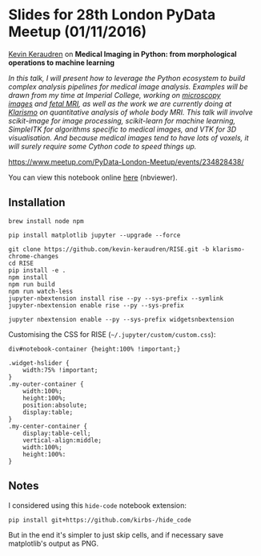 Slides for 28th London PyData Meetup (01/11/2016)
=================================================

<p><a href="https://github.com/kevin-keraudren">Kevin Keraudren</a> on&nbsp;<b>Medical Imaging in Python: from morphological operations to machine learning</b></p> 
<p><i>In this talk, I will present how to leverage the Python ecosystem to build complex analysis pipelines for medical image analysis. Examples will be drawn from my time at Imperial College, working on <a href="http://www.slideshare.net/kevinkeraudren/segmenting-epithelial-cells-in-highthroughput-rnai-screens-miaab-2011">microscopy images</a>&nbsp;and <a href="https://www.youtube.com/watch?v=t1pIh_TOVLM">fetal MRI</a>, as well as the work we are currently doing at <a href="https://klarismo.com/">Klarismo</a> on quantitative analysis of whole body MRI. This talk will involve scikit-image for image processing, scikit-learn for machine learning, SimpleITK for algorithms specific to medical images, and VTK for 3D visualisation. And because medical images tend to have lots of voxels, it will surely require some Cython code to speed things up.</i>  <br /></p> 

https://www.meetup.com/PyData-London-Meetup/events/234828438/

You can view this notebook online <a href="http://nbviewer.jupyter.org/github/kevin-keraudren/pydata-meetup-20161101/blob/0f0b1fab4ef3b7f861bb2dba6d5268538fe00b23/PyData.ipynb">here</a> (nbviewer).


Installation
------------

    brew install node npm
    
    pip install matplotlib jupyter --upgrade --force
    
    git clone https://github.com/kevin-keraudren/RISE.git -b klarismo-chrome-changes
    cd RISE
    pip install -e .
    npm install
    npm run build
    npm run watch-less
    jupyter-nbextension install rise --py --sys-prefix --symlink
    jupyter-nbextension enable rise --py --sys-prefix
    
    jupyter nbextension enable --py --sys-prefix widgetsnbextension

Customising the CSS for RISE (`~/.jupyter/custom/custom.css`):

    div#notebook-container {height:100% !important;}
    
    .widget-hslider {
        width:75% !important;
    }
    .my-outer-container {
        width:100%;
        height:100%;
        position:absolute;
        display:table;
    }
    .my-center-container {
        display:table-cell;
        vertical-align:middle;
        width:100%;
        height:100%:
    }

Notes
-----

I considered using this `hide-code` notebook extension:

    pip install git+https://github.com/kirbs-/hide_code

But in the end it's simpler to just skip cells, and if necessary save matplotlib's output as PNG.